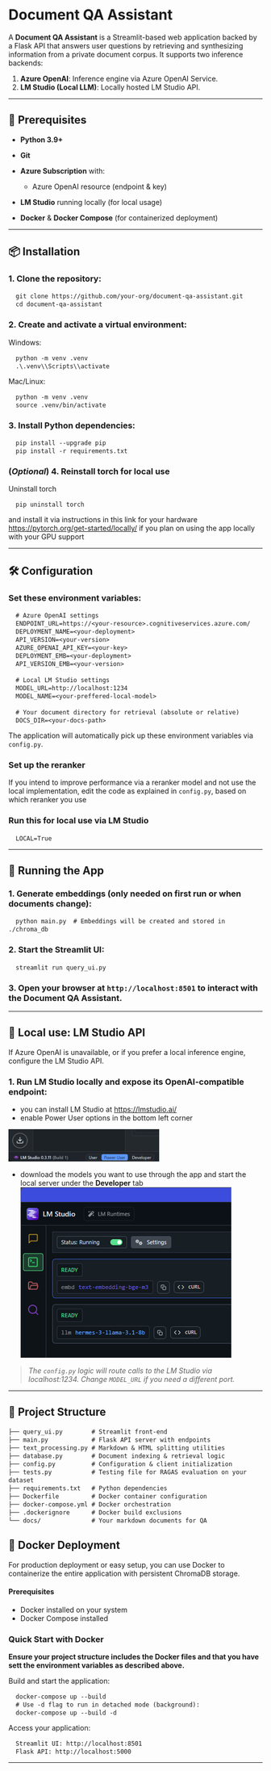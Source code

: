# Document QA Assistant

A **Document QA Assistant** is a Streamlit-based web application backed by a Flask API that answers user questions by retrieving and synthesizing information from a private document corpus. It supports two inference backends:

1. **Azure OpenAI**: Inference engine via Azure OpenAI Service.
2. **LM Studio (Local LLM)**: Locally hosted LM Studio API.

---

## 🔧 Prerequisites

* **Python 3.9+**
* **Git**
* **Azure Subscription** with:

  * Azure OpenAI resource (endpoint & key)
* **LM Studio** running locally (for local usage)
* **Docker** & **Docker Compose** (for containerized deployment)

---

## 📦 Installation

### 1. Clone the repository:

```
  git clone https://github.com/your-org/document-qa-assistant.git
  cd document-qa-assistant
```

### 2. Create and activate a virtual environment:

Windows:
```
  python -m venv .venv
  .\.venv\\Scripts\\activate
```
Mac/Linux:
```
  python -m venv .venv
  source .venv/bin/activate
```

### 3. Install Python dependencies:

```
  pip install --upgrade pip
  pip install -r requirements.txt
```

### (_Optional_) 4. Reinstall torch for local use
Uninstall torch 
```
  pip uninstall torch
```
and install it via instructions in 
this link for your hardware
https://pytorch.org/get-started/locally/ 
if you plan on using the app locally with your GPU support

---

## 🛠️ Configuration

### Set these environment variables:

```
  # Azure OpenAI settings
  ENDPOINT_URL=https://<your-resource>.cognitiveservices.azure.com/
  DEPLOYMENT_NAME=<your-deployment>
  API_VERSION=<your-version>
  AZURE_OPENAI_API_KEY=<your-key>
  DEPLOYMENT_EMB=<your-deployment>
  API_VERSION_EMB=<your-version>
  
  # Local LM Studio settings
  MODEL_URL=http://localhost:1234
  MODEL_NAME=<your-preffered-local-model>
  
  # Your document directory for retrieval (absolute or relative)
  DOCS_DIR=<your-docs-path>
```

The application will automatically pick up these environment variables via `config.py`.

### Set up the reranker
If you intend to improve performance via a reranker model 
and not use the local implementation, 
edit the code as explained in `config.py`, based on which reranker you use

### Run this for local use via LM Studio
```
  LOCAL=True
```
---

## 🚀 Running the App

### 1. **Generate embeddings** (only needed on first run or when documents change):

```
  python main.py  # Embeddings will be created and stored in ./chroma_db
```

### 2. **Start the Streamlit UI**:

```
  streamlit run query_ui.py
```

### 3. Open your browser at `http://localhost:8501` to interact with the Document QA Assistant.

---


## 🔄 Local use: LM Studio API

If Azure OpenAI is unavailable, or if you prefer a local inference engine, configure the LM Studio API.

### 1. Run LM Studio locally and expose its OpenAI-compatible endpoint:

   * you can install LM Studio at https://lmstudio.ai/
   * enable Power User options in the bottom left corner

![img.png](images/img.png)
   * download the models you want to use through the app and start the local server under the **Developer** tab
![img_1.png](images/img_1.png)

> *The `config.py` logic will route calls to the LM Studio via localhost:1234. Change `MODEL_URL` if you need a different port.*

---
## 📂 Project Structure

```
├── query_ui.py        # Streamlit front-end
├── main.py            # Flask API server with endpoints
├── text_processing.py # Markdown & HTML splitting utilities
├── database.py        # Document indexing & retrieval logic
├── config.py          # Configuration & client initialization
├── tests.py           # Testing file for RAGAS evaluation on your dataset
├── requirements.txt   # Python dependencies
├── Dockerfile         # Docker container configuration
├── docker-compose.yml # Docker orchestration
├── .dockerignore      # Docker build exclusions
└── docs/              # Your markdown documents for QA
```

## 🐳 Docker Deployment
For production deployment or easy setup, you can use Docker to containerize the entire application with persistent ChromaDB storage.
#### Prerequisites

- Docker installed on your system 
- Docker Compose installed

### Quick Start with Docker

**Ensure your project structure includes the Docker files 
and that you have sett the environment variables as described above.**

Build and start the application:
```
  docker-compose up --build
  # Use -d flag to run in detached mode (background):
  docker-compose up --build -d
```

Access your application:

```
  Streamlit UI: http://localhost:8501
  Flask API: http://localhost:5000
```
---
